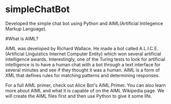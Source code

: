 # simpleChatBot

Developed the simple chat bot using Python and AIML(Artificial Intilegence Markup Language).

#What is AIML?

AIML was developed by Richard Wallace. He made a bot called A.L.I.C.E. (Artificial Linguistics Internet Computer Entity) which won several artificial intelligence awards. Interestingly, one of the Turing tests to look for artificial intelligence is to have a human chat with a bot through a text interface for several minutes and see if they thought it was a human. AIML is a form of XML that defines rules for matching patterns and determining responses.

For a full AIML primer, check out Alice Bot's AIML Primer. You can also learn more about AIML and what it is capable of on the AIML Wikipedia page. We will create the AIML files first and then use Python to give it some life.
